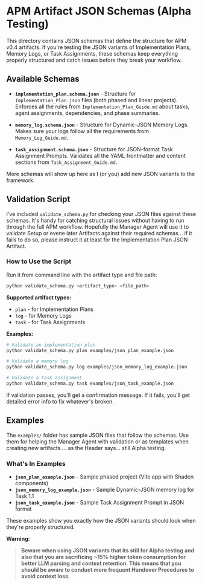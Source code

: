 # APM Artifact JSON Schemas (Alpha Testing)
This directory contains JSON schemas that define the structure for APM v0.4 artifacts. If you're testing the JSON variants of Implementation Plans, Memory Logs, or Task Assignments, these schemas keep everything properly structured and catch issues before they break your workflow.

## Available Schemas
- **`implementation_plan.schema.json`** - Structure for `Implementation_Plan.json` files (both phased and linear projects). Enforces all the rules from `Implementation_Plan_Guide.md` about tasks, agent assignments, dependencies, and phase summaries.

- **`memory_log.schema.json`** - Structure for Dynamic-JSON Memory Logs. Makes sure your logs follow all the requirements from `Memory_Log_Guide.md`.

- **`task_assignment.schema.json`** - Structure for JSON-format Task Assignment Prompts. Validates all the YAML frontmatter and content sections from `Task_Assignment_Guide.md`.

More schemas will show up here as I (or you) add new JSON variants to the framework.

## Validation Script
I've included `validate_schema.py` for checking your JSON files against these schemas. It's handy for catching structural issues without having to run through the full APM workflow. Hopefully the Manager Agent will use it to validate Setup or evene later Artifacts against their required schemas... if it fails to do so, please instruct it at least for the Implementation Plan JSON Artifact.

### How to Use the Script
Run it from command line with the artifact type and file path:
```bash
python validate_schema.py <artifact_type> <file_path>
```

**Supported artifact types:**
- `plan` - for Implementation Plans
- `log` - for Memory Logs  
- `task` - for Task Assignments

**Examples:**
```bash
# Validate an implementation plan
python validate_schema.py plan examples/json_plan_example.json

# Validate a memory log
python validate_schema.py log examples/json_memory_log_example.json

# Validate a task assignment
python validate_schema.py task examples/json_task_example.json
```

If validation passes, you'll get a confirmation message. If it fails, you'll get detailed error info to fix whatever's broken.

## Examples
The `examples/` folder has sample JSON files that follow the schemas. Use them for helping the Manager Agent with validation or as templates when creating new artifacts.... as the Header says... still Alpha testing.

### What's In Examples
- **`json_plan_example.json`** - Sample phased project (Vite app with Shadcn components)
- **`json_memory_log_example.json`** - Sample Dynamic-JSON memory log for Task 1.1
- **`json_task_example.json`** - Sample Task Assignment Prompt in JSON format

These examples show you exactly how the JSON variants should look when they're properly structured.

**Warning:**
> **Beware when using JSON variants that its still for Alpha testing and also that you are sacrificing ~15% higher token consumption for better LLM parsing and context retention. This means that you should be aware to conduct more frequent Handover Procedures to avoid context loss.**